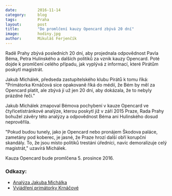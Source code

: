 ```yaml
---
date:         2016-11-14
category:     blog
tags:         Praha
layout:       post
title:        "Do promlčení kauzy Opencard zbývá 20 dní" 
image:        hodiny.jpg
author:       Mikuláš Ferjenčík
---
```


Radě Prahy zbývá posledních 20 dní, aby projednala odpovědnost Pavla Béma, Petra Hulinského a dalších politiků za vznik kauzy Opencard. Poté dojde k promlčení celého případu, jak vyplývá z informací, které Pirátům poskytl magistrát. 

Jakub Michálek, předseda zastupitelského klubu Pirátů k tomu říká: "Primátorka Krnáčová sice opakovaně říká do médií, že Bém by měl za Opencard platit, ale zbývá jí už jen 20 dní, aby dokázala, že to nebyly prázdné řeči."

Jakub Michálek zmapoval Bémova pochybení v kauze Opencard ve čtyřicetistránkové analýze, kterou poskytl již v září 2015 Praze, Rada Prahy bohužel závěry této analýzy a odpovědnost Béma ani Hulinského dosud neprověřila. 

"Pokud budou tunely, jako je Opencard nebo pronájem Škodova paláce, zametány pod koberec, je jasné, že Praze hrozí další obří korupční skandály. To, že jsou místo politiků trestáni úředníci, navíc demoralizuje celý magistrát," uzavírá Michálek. 

Kauza Opencard bude promlčena 5. prosince 2016. 

### Odkazy: 

* [Analýza Jakuba Michálka](https://github.com/pirati-cz/KlubPraha/blob/master/spisy/2015/147-opencard-I/1-zadost/attachments/oc-aktualni.pdf)
* [Vyjádření primátorky Krnáčové](http://www.denik.cz/z_domova/krnacova-bem-by-mel-za-opencard-platit-20161022.html)

